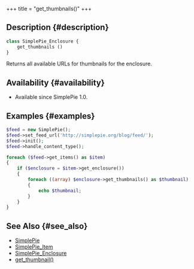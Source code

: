 +++
title = "get_thumbnails()"
+++

## Description {#description}

```php
class SimplePie_Enclosure {
    get_thumbnails ()
}
```

Returns all available URLs for thumbnails for the enclosure.

## Availability {#availability}

- Available since SimplePie 1.0.

## Examples {#examples}

```php
$feed = new SimplePie();
$feed->set_feed_url('http://simplepie.org/blog/feed/');
$feed->init();
$feed->handle_content_type();

foreach ($feed->get_items() as $item)
{
    if ($enclosure = $item->get_enclosure())
    {
        foreach ((array) $enclosure->get_thumbnails() as $thumbnail)
        {
            echo $thumbnail;
        }
    }
}
```

## See Also {#see_also}

- [SimplePie](@/wiki/reference/simplepie/_index.md)
- [SimplePie_Item](@/wiki/reference/simplepie_item/_index.md)
- [SimplePie_Enclosure](@/wiki/reference/simplepie_enclosure/_index.md)
- [get_thumbnail()](@/wiki/reference/simplepie_enclosure/get_thumbnail.md)
